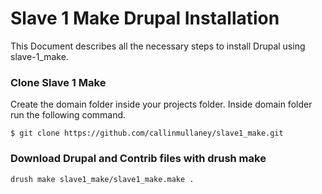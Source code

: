 # Slave 1 Make Drupal Installation

This Document describes all the necessary steps to install Drupal using slave-1_make.


### Clone Slave 1 Make
Create the domain folder inside your projects folder.
Inside domain folder run the following command.

    $ git clone https://github.com/callinmullaney/slave1_make.git

### Download Drupal and Contrib files with drush make

    drush make slave1_make/slave1_make.make .
    